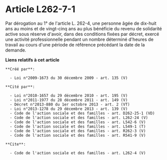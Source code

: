 # Article L262-7-1

Par dérogation au 1° de l'article L. 262-4, une personne âgée de dix-huit ans au moins et de vingt-cinq ans au plus bénéficie
du revenu de solidarité active sous réserve d'avoir, dans des conditions fixées par décret, exercé une activité
professionnelle pendant un nombre déterminé d'heures de travail au cours d'une période de référence précédant la date de la
demande.

**Liens relatifs à cet article**

	**Créé par**:

	  - Loi n°2009-1673 du 30 décembre 2009 - art. 135 (V)

	**Cité par**:

	  - Loi n°2010-1657 du 29 décembre 2010 - art. 195 (V)
	  - Loi n°2011-1977 du 28 décembre 2011 - art. 149 (V)
	  - Décret n°2013-880 du 1er octobre 2013 - art. 2 (VT)
	  - Loi n°2013-1278 du 29 décembre 2013 - art. 139 (V)
	  - Code de l'action sociale et des familles - art. D262-25-1 (VD)
	  - Code de l'action sociale et des familles - art. L262-24 (V)
	  - Code de l'action sociale et des familles - art. L542-6 (V)
	  - Code de l'action sociale et des familles - art. L549-1 (T)
	  - Code de l'action sociale et des familles - art. R262-3 (V)
	  - Code de l'action sociale et des familles - art. R541-9 (V)

	**Cite**:

	  - Code de l'action sociale et des familles - art. L262-4 (V)
